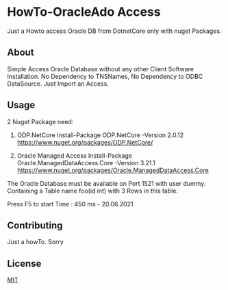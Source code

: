 ﻿# HowTo-OracleAdo Access
Just a Howto access Oracle DB from DotnetCore only with nuget Packages.

## About
Simple Access Oracle Database without any other Client Software Installation.
No Dependency to TNSNames, 
No Dependency to ODBC DataSource.
Just Import an Access.


## Usage
2 Nuget Package need:
1.  ODP.NetCore
		Install-Package ODP.NetCore -Version 2.0.12
		https://www.nuget.org/packages/ODP.NetCore/

2.  Oracle Managed Access
	Install-Package Oracle.ManagedDataAccess.Core -Version 3.21.1
	https://www.nuget.org/packages/Oracle.ManagedDataAccess.Core


The Oracle Database must be available on Port 1521 with user dummy. Containing a Table name foo(id int) with 3 Rows in this table.


Press F5 to start
Time : 450 ms - 20.06.2021 

## Contributing
Just a howTo. Sorry

## License
[MIT](https://choosealicense.com/licenses/mit/)